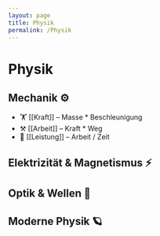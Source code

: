 ```yaml
---
layout: page
title: Physik
permalink: /Physik
---
```


# Physik

## Mechanik ⚙️
- 🏋️ [[Kraft]] – Masse * Beschleunigung
- ⚒️ [[Arbeit]] – Kraft * Weg
- 🚀 [[Leistung]] – Arbeit / Zeit

## Elektrizität & Magnetismus ⚡

## Optik & Wellen 🌊

## Moderne Physik 🪐

<!--
<strong>Zuletzt aktualisierte Notizen</strong>
<ul>
  {% assign recent_notes = site.notes 
    | where_exp: "note", "note.path contains '/Physik/'"
    | sort: "last_modified_at_timestamp" 
    | reverse %}
  {% for note in recent_notes %}
    <li>
      {{ note.last_modified_at | date: "%d.%m.%Y" }} — 
      <a class="internal-link" href="{{ site.baseurl }}{{ note.url }}">{{ note.title }}</a>
    </li>
  {% endfor %}
</ul>
-->